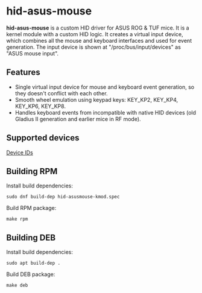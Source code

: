 hid-asus-mouse
==============

**hid-asus-mouse** is a custom HID driver for ASUS ROG & TUF mice.
It is a kernel module with a custom HID logic. It creates a virtual input device,
which combines all the mouse and keyboard interfaces and used for event generation.
The input device is shown at "/proc/bus/input/devices" as "ASUS mouse input".


Features
--------

* Single virtual input device for mouse and keyboard event generation,
so they doesn't conflict with each other.
* Smooth wheel emulation using keypad keys: KEY_KP2, KEY_KP4, KEY_KP6, KEY_KP8.
* Handles keyboard events from incompatible with native HID devices
(old Gladius II generation and earlier mice in RF mode).


Supported devices
-----------------

[Device IDs](hid-asus-mouse.h)


Building RPM
------------

Install build dependencies:
```
sudo dnf build-dep hid-asusmouse-kmod.spec
```

Build RPM package:
```
make rpm
```


Building DEB
------------

Install build dependencies:
```
sudo apt build-dep .
```

Build DEB package:
```
make deb
```
